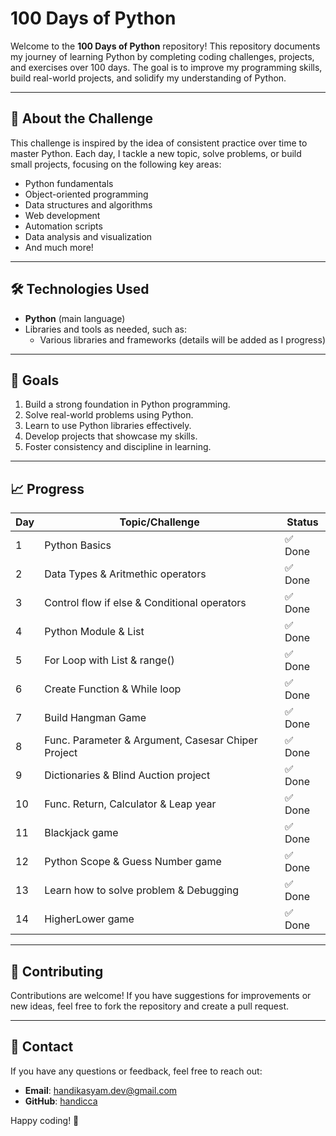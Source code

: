 # 100 Days of Python

Welcome to the **100 Days of Python** repository! This repository documents my journey of learning Python by completing coding challenges, projects, and exercises over 100 days. The goal is to improve my programming skills, build real-world projects, and solidify my understanding of Python.

---

## 🚀 About the Challenge

This challenge is inspired by the idea of consistent practice over time to master Python. Each day, I tackle a new topic, solve problems, or build small projects, focusing on the following key areas:

- Python fundamentals
- Object-oriented programming
- Data structures and algorithms
- Web development
- Automation scripts
- Data analysis and visualization
- And much more!

---

## 🛠 Technologies Used

- **Python** (main language)
- Libraries and tools as needed, such as:
  - Various libraries and frameworks (details will be added as I progress)

---

## 🌟 Goals

1. Build a strong foundation in Python programming.
2. Solve real-world problems using Python.
3. Learn to use Python libraries effectively.
4. Develop projects that showcase my skills.
5. Foster consistency and discipline in learning.

---

## 📈 Progress

| Day | Topic/Challenge                                    | Status  |
| --- | -------------------------------------------------- | ------- |
| 1   | Python Basics                                      | ✅ Done |
| 2   | Data Types & Aritmethic operators                  | ✅ Done |
| 3   | Control flow if else & Conditional operators       | ✅ Done |
| 4   | Python Module & List                               | ✅ Done |
| 5   | For Loop with List & range()                       | ✅ Done |
| 6   | Create Function & While loop                       | ✅ Done |
| 7   | Build Hangman Game                                 | ✅ Done |
| 8   | Func. Parameter & Argument, Casesar Chiper Project | ✅ Done |
| 9   | Dictionaries & Blind Auction project               | ✅ Done |
| 10  | Func. Return, Calculator & Leap year               | ✅ Done |
| 11  | Blackjack game                                     | ✅ Done |
| 12  | Python Scope & Guess Number game                   | ✅ Done |
| 13  | Learn how to solve problem & Debugging             | ✅ Done |
| 14  | HigherLower game                                   | ✅ Done |

---

## 🤝 Contributing

Contributions are welcome! If you have suggestions for improvements or new ideas, feel free to fork the repository and create a pull request.

---

## 📧 Contact

If you have any questions or feedback, feel free to reach out:

- **Email**: handikasyam.dev@gmail.com
- **GitHub**: [handicca](https://github.com/handicca)

Happy coding! 🎉
